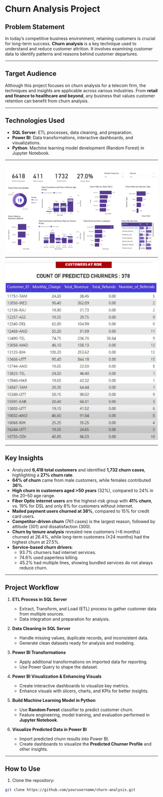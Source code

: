 # Churn Analysis Project

## Problem Statement
In today’s competitive business environment, retaining customers is crucial for long-term success. **Churn analysis** is a key technique used to understand and reduce customer attrition. It involves examining customer data to identify patterns and reasons behind customer departures.

---

## Target Audience
Although this project focuses on churn analysis for a telecom firm, the techniques and insights are applicable across various industries. From **retail and finance to healthcare and beyond**, any business that values customer retention can benefit from churn analysis.

---

## Technologies Used
- **SQL Server**: ETL processes, data cleaning, and preparation.
- **Power BI**: Data transformations, interactive dashboards, and visualizations.
- **Python**: Machine learning model development (Random Forest) in Jupyter Notebook.

---

![Power BI Dashboard](Dashboard.png)

---

![Power BI Dashboard](Dashboard3.png)

---

## Key Insights
- Analyzed **6,418 total customers** and identified **1,732 churn cases**, highlighting a **27% churn rate**.  
- **64% of churn** came from male customers, while females contributed **36%**.  
- **High churn in customers aged >50 years** (32%), compared to 24% in the 20–50 age range.  
- **Fiber Optic internet users** are the highest-risk group with **41% churn**, vs. 19% for DSL and only 8% for customers without internet.  
- **Mailed payment users churned at 38%**, compared to 15% for credit card users.  
- **Competitor-driven churn** (761 cases) is the largest reason, followed by attitude (301) and dissatisfaction (300).  
- **Churn by tenure analysis** revealed new customers (<6 months) churned at 26.4%, while long-term customers (≥24 months) had the highest churn at 27.5%.  
- **Service-based churn drivers**:  
  - 93.7% churners had internet services.  
  - 74.6% used paperless billing.  
  - 45.2% had multiple lines, showing bundled services do not always reduce churn.

---

## Project Workflow

1. **ETL Process in SQL Server**
   - Extract, Transform, and Load (ETL) process to gather customer data from multiple sources.
   - Data integration and preparation for analysis.

2. **Data Cleaning in SQL Server**
   - Handle missing values, duplicate records, and inconsistent data.
   - Generate clean datasets ready for analysis and modeling.

3. **Power BI Transformations**
   - Apply additional transformations on imported data for reporting.
   - Use Power Query to shape the dataset.

4. **Power BI Visualization & Enhancing Visuals**
   - Create interactive dashboards to visualize key metrics.
   - Enhance visuals with slicers, charts, and KPIs for better insights.

5. **Build Machine Learning Model in Python**
   - Use **Random Forest** classifier to predict customer churn.
   - Feature engineering, model training, and evaluation performed in **Jupyter Notebook**.

6. **Visualize Predicted Data in Power BI**
   - Import predicted churn results into Power BI.
   - Create dashboards to visualize the **Predicted Churner Profile** and other insights.

---

## How to Use
1. Clone the repository:

```bash
git clone https://github.com/yourusername/churn-analysis.git
